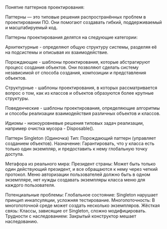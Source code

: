 Понятие паттернов проектирования:

Паттерны — это типовые решения распространённых проблем в проектировании ПО. Они помогают создавать гибкий, поддерживаемый и масштабируемый код.

Паттерны проектирования делятся на следующие категории:

Архитектурные - определяют общую структуру системы, разделяя её на подсистемы и описывая их взаимодействие.

Порождающие - шаблоны проектирования, которые абстрагируют процесс создания объектов. Они позволяют сделать систему независимой от способа создания, композиции и представления объектов.

Структурные - шаблоны проектирования, в которых рассматривается вопрос о том, как из классов и объектов образуются более крупные структуры.

Поведенческие - шаблоны проектирования, определяющие алгоритмы и способы реализации взаимодействия различных объектов и классов.

Идиомы - низкоуровневые решения типовых задач реализации, например очистка мусора - Disposable().

Паттерн Singleton (Одиночка)
Тип: Порождающий паттерн (управляет созданием объектов).
Назначение: Гарантировать, что у класса есть только один экземпляр, и предоставить к нему глобальную точку доступа.

Метафора из реального мира:
Президент страны: Может быть только один действующий президент, и все обращаются к нему через четкий протокол.
Меню авторизации пользователей должно быть в одном экземпляре, нет нужды создавать экземпляры класса меню для каждого пользователя.

Потенциальные проблемы:
Глобальное состояние: Singleton нарушает принцип инкапсуляции, усложняя тестирование.
Многопоточность: В многопоточной среде может создать несколько экземпляров.
Жёсткая связь: Классы, зависящие от Singleton, сложно модифицировать.
Трудности с наследованием: Закрытый конструктор мешает наследованию.
